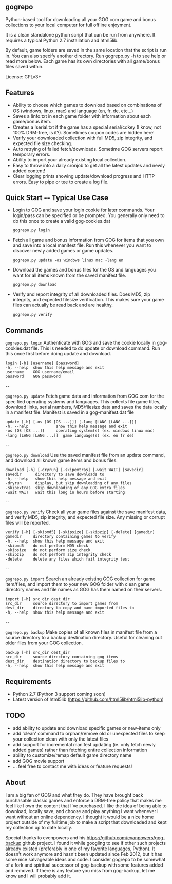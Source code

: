 gogrepo
-------
Python-based tool for downloading all your GOG.com game and bonus collections to your local computer for full offline enjoyment.

It is a clean standalone python script that can be run from anywhere. It requires a typical Python 2.7 installation and html5lib.

By default, game folders are saved in the same location that the script is run in. You can also specify another
directory. Run gogrepo.py -h to see help or read more below. Each game has its own directories with all game/bonus files saved within.

License: GPLv3+

Features
--------
* Ability to choose which games to download based on combinations of OS (windows, linux, mac) and language (en, fr, de, etc...)
* Saves a !info.txt in each game folder with information about each game/bonus item.
* Creates a !serial.txt if the game has a special serial/cdkey (I know, not 100% DRM-free, is it?). Sometimes coupon codes are hidden here!
* Verify your downloaded collection with full MD5, zip integrity, and expected file size checking.
* Auto retrying of failed fetch/downloads. Sometime GOG servers report temporary errors.
* Ability to import your already existing local collection.
* Easy to throw into a daily cronjob to get all the latest updates and newly added content!
* Clear logging prints showing update/download progress and HTTP errors. Easy to pipe or tee to create a log file.


Quick Start -- Typical Use Case
----------------

* Login to GOG and save your login cookie for later commands. Your login/pass can be specified or be prompted. You generally only need to do this once to create a valid gog-cookies.dat

  ``gogrepo.py login``

* Fetch all game and bonus information from GOG for items that you own and save into a local manifest file. Run this whenever you want to discover newly added games or game updates.

  ``gogrepo.py update -os windows linux mac -lang en``

* Download the games and bonus files for the OS and languages you want for all items known from the saved manifest file.

  ``gogrepo.py download``

* Verify and report integrity of all downloaded files. Does MD5, zip integrity, and expected filesize verification. This makes sure your game files can actually be read back and are healthy.

  ``gogrepo.py verify``


Commands
--------

``gogrepo.py login`` Authenticate with GOG and save the cookie locally in gog-cookies.dat file. This is needed to do
update or download command. Run this once first before doing update and download.

    login [-h] [username] [password]
    -h, --help  show this help message and exit
    username    GOG username/email
    password    GOG password

--

``gogrepo.py update`` Fetch game data and information from GOG.com for the specified operating systems and languages. This collects file game titles, download links, serial numbers, MD5/filesize data and saves the data locally in a manifest file. Manifest is saved in a gog-manifest.dat file

    update [-h] [-os [OS [OS ...]]] [-lang [LANG [LANG ...]]]
    -h, --help            show this help message and exit
    -os [OS [OS ...]]     operating system(s) (ex. windows linux mac)
    -lang [LANG [LANG ...]]  game language(s) (ex. en fr de)

--

``gogrepo.py download`` Use the saved manifest file from an update command, and download all known game items and bonus files.

    download [-h] [-dryrun] [-skipextras] [-wait WAIT] [savedir]
    savedir      directory to save downloads to
    -h, --help   show this help message and exit
    -dryrun      display, but skip downloading of any files
    -skipextras  skip downloading of any GOG extra files
    -wait WAIT   wait this long in hours before starting

--

``gogrepo.py verify`` Check all your game files against the save manifest data, and verify MD5, zip integrity, and
expected file size. Any missing or corrupt files will be reported.

    verify [-h] [-skipmd5] [-skipsize] [-skipzip] [-delete] [gamedir]
    gamedir     directory containing games to verify
    -h, --help  show this help message and exit
    -skipmd5    do not perform MD5 check
    -skipsize   do not perform size check
    -skipzip    do not perform zip integrity check
    -delete     delete any files which fail integrity test

--

``gogrepo.py import`` Search an already existing GOG collection for game item/files, and import them to your
new GOG folder with clean game directory names and file names as GOG has them named on their servers.

    import [-h] src_dir dest_dir
    src_dir     source directory to import games from
    dest_dir    directory to copy and name imported files to
    -h, --help  show this help message and exit

--

``gogrepo.py backup`` Make copies of all known files in manifest file from a source directory to a backup destination directory. Useful for cleaning out older files from your GOG collection.

    backup [-h] src_dir dest_dir
    src_dir     source directory containing gog items
    dest_dir    destination directory to backup files to
    -h, --help  show this help message and exit


Requirements
------------
* Python 2.7 (Python 3 support coming soon)
* Latest version of html5lib (https://github.com/html5lib/html5lib-python)


TODO
----
* add ability to update and download specific games or new-items only
* add 'clean' command to orphan/remove old or unexpected files to keep your collection clean with only the latest files
* add support for incremental manifest updating (ie. only fetch newly added games) rather than fetching entire collection information
* ability to customize/remap default game directory name
* add GOG movie support
* ... feel free to contact me with ideas or feature requests!


About
-----
I am a big fan of GOG and what they do.  They have brought back purchasable classic games and enforce a DRM-free policy
that makes me feel like I own the content that I've purchased. I like the idea of being able to download, locally save,
and choose and play anything I want whenever I want without an online dependency. I thought it would be a nice home
project outside of my fulltime job to make a script that downloaded and kept my collection up to date locally.

Special thanks to evenpowers and his https://github.com/evanpowers/gog-backup github project. I found it while googling
to see if other such projects already existed (preferably in one of my favorite languages, Python). It doesn't work anymore
and hasn't been updated since Feb 2012, but it has some nice salvageable ideas and code. I consider gogrepo
to be somewhat of a fork and spiritual successor of gog-backup with some features added and removed.
If there is any feature you miss from gog-backup, let me know and I will probably add it.